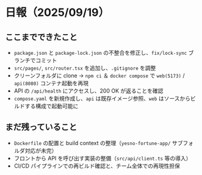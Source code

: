 # 日報（2025/09/19）

## ここまでできたこと
- `package.json` と `package-lock.json` の不整合を修正し、`fix/lock-sync` ブランチでコミット  
- `src/pages/`, `src/router.tsx` を追加し、`.gitignore` を調整  
- クリーンフォルダに clone → `npm ci` ＆ `docker compose` で `web(5173)` / `api(8080)` コンテナ起動を再現  
- API の `/api/health` にアクセスし、200 OK が返ることを確認  
- `compose.yaml` を新規作成し、`api` は既存イメージ参照、`web` はソースからビルドする構成で起動可能に

## まだ残っていること
- `Dockerfile` の配置と build context の整理（`yesno-fortune-app/` サブフォルダ対応が未完）  
- フロントから API を呼び出す実装の整備（`src/api/client.ts` 等の導入）  
- CI/CD パイプラインでの再ビルド確認と、チーム全体での再現性担保
